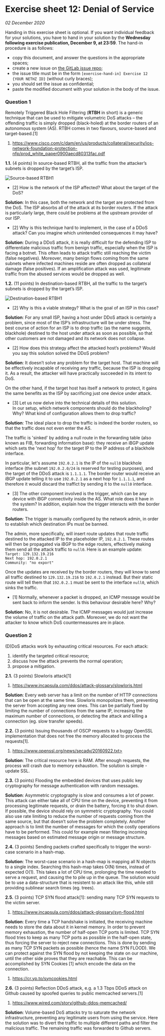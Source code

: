 # Exercise sheet 12: Denial of Service

*02 December 2020*

Handing in this exercise sheet is optional.
If you want individual feedback for your solutions, you have to hand in your solution by the **Wednesday following exercise publication, December 9, at 23:59**.
The hand-in procedure is as follows:

- copy this document, and answer the questions in the appropriate spaces;
- create a new issue on [the GitLab issue repo](https://gitlab.inf.ethz.ch/PRV-PERRIG/netsec-course/netsec-2020-issues);
- the issue title must be in the form `[exercise-hand-in] Exercise 12 {YOUR NETHZ ID}` (without curly braces); 
- you should set the issue as confidential;
- paste the modified document with your solution in the body of the issue. 

### Question 1 
Remotely Triggered Black Hole Filtering (**RTBH** in short) is a generic
technique that can be used to mitigate volumetric DoS attacks – the
offending traffic is simply dropped (black-holed) at the border routers
of an autonomous system (AS). RTBH comes in two flavours, source-based
and target-based.\[1\]

1.  <https://www.cisco.com/c/dam/en/us/products/collateral/security/ios-network-foundation-protection-nfp/prod_white_paper0900aecd80313fac.pdf>

**1.1.** (4 points)
In source-based RTBH, all the traffic from the attacker’s subnets is
dropped by the target’s ISP.

![Source-based RTBH<sup>1</sup>](assets/source_based.png)

- \[2\] How is the network of the ISP affected? What about the target of the
DoS?

**Solution**:
In this case, both the network and the target are protected from the
DoS. The ISP absorbs all of the attack at its border routers. If the
attack is particularly large, there could be problems at the upstream
provider of our ISP.

- \[2\] Why is this technique hard to implement, in the case of a DDoS attack?
Can you imagine which unintended consequences it may have?

**Solution**:
During a DDoS attack, it is really difficult for the defending ISP to
differentiate malicious traffic from benign traffic, especially when the
ISP is facing a botnet. This often leads to attack traffic still
reaching the victim (false negatives). Moreover, many benign flows
coming from the same subnets where infected machines reside are often
dropped as collateral damage (false positives). If an amplification
attack was used, legitimate traffic from the abused services would be
dropped as well.

**1.2.** (11 points)
In destination-based RTBH, all the traffic to the target’s subnets is
dropped by the target’s ISP.

![Destination-based RTBH<sup>1</sup>](assets/dest_based.png)

-  \[2\] Why is this a viable strategy? What is the goal of an ISP in this
case?

**Solution**:
For any small ISP, having a host under DDoS attack is certainly a
problem, since most of the ISP’s infrastructure will be under stress.
The best course of action for an ISP is to drop traffic (as the name
suggests, blackhole) destined to the host under attack as soon as
possible, so that other customers are not damaged and its network does
not collapse.

-  \[2\] How does this strategy affect the attacked host’s problems? Would
you say this solution solved the DDoS problem?

**Solution**:
It doesn’t solve any problem for the target host. That machine will be
effectively incapable of receiving any traffic, because the ISP is
dropping it. As a result, the attacker will have practically succeeded
in its intent to DoS.

On the other hand, if the target host has itself a network to protect,
it gains the same benefits as the ISP by sacrificing just one device
under attack.

-  \[3\] Let us now delve into the technical details of this solution.  
In our setup, which network components should do the blackholing? Why?
What kind of configuration allows them to drop traffic?

**Solution**:
The ideal place to drop the traffic is indeed the border routers, so
that the traffic does not even enter the AS.

The traffic is 'sinked' by adding a null route in the forwarding table
(also known as FIB, forwarding information base):
they receive an iBGP update which sets the 'next hop' for the target
IP to the IP address of a blackhole interface.

In particular, let's assume `192.0.2.1` is the IP of the `null0`
blackhole interface (the subnet `192.0.2.0/24` is reserved for testing
purposes), and the target of the DDoS attack is `1.1.1.1`.
The border router would receive an iBGP update telling it to use
`192.0.2.1` as a next hop for `1.1.1.1`, and therefore it would discard
the traffict by sending it to the `null0` interface.

-  \[3\] The other component involved is the trigger, which can be any
device with iBGP connectivity inside the AS. What role does it have in
the system? In addition, explain how the trigger interacts with the
border routers.

**Solution**:
The trigger is manually configured by the network admin, in order to
establish which destination IPs must be banned.

The admin, more specifically, will insert route updates that route
traffic destined to the attacked IP to the placeholder IP, `192.0.2.1`.
These routes will then be propagated via iBGP to the edge routers,
effectively making them send all the attack traffic to `null0`. Here is
an example update:  
`Target: 129.132.19.216`  
`Next hop: 192.0.2.1`  
`Community: "no export"`  

Once the updates are received by the border routers, they will know to
send all traffic destined to `129.132.19.216` to `192.0.2.1` instead.
But their static route will tell them that `192.0.2.1` must be sent to
the interface `null0`, which sinks the traffic.

-  \[1\] Normally, whenever a packet is dropped, an ICMP message would be
sent back to inform the sender. Is this behaviour desirable here? Why?

**Solution**:
No, it is not desirable. The ICMP messages would just increase the
volume of traffic on the attack path. Moreover, we do not want the
attacker to know which DoS countermeasures are in place.


### Question 2
(D)DoS attacks work by exhausting critical resources. For each attack:
1. identify the targeted critical resource;
2. discuss how the attack prevents the normal operation;
3. propose a mitigation.

**2.1.** (3 points)
Slowloris attack\[1\]

1. <https://www.incapsula.com/ddos/attack-glossary/slowloris.html>

**Solution**:
Every web server has a limit on the number of HTTP connections that can
be open at the same time. Slowloris monopolizes them, preventing the
server from accepting any new ones. This can be partially fixed by
limiting the number of connections from the same IP, increasing the
maximum number of connections, or detecting the attack and killing a
connection (eg. slow transfer speeds).


**2.2.** (3 points)
Issuing thousands of OSCP requests to a buggy OpenSSL implementation
that does not free the memory allocated to process the requests\[1\].

1. https://www.openssl.org/news/secadv/20160922.txt>

**Solution**:
The critical resource here is RAM. After enough requests, the process
will crash due to memory exhaustion. The solution is simple - update
SSL.

**2.3.** (3 points)
Flooding the embedded devices that uses public key cryptography for
message authentication with random messages.

**Solution**:
Asymmetric cryptography is slow and consumes a lot of power. This attack
can either take all of CPU time on the device, preventing it from
processing legitimate requests, or drain the battery, forcing it to shut
down. If possible, the device should rely on symmetric cryptography. You
could also use rate limiting to reduce the number of requests coming
from the same source, but that doesn’t solve the problem completely.
Another approach is to limit the number of messages for which the costly
operations have to be performed. This could for example mean filtering
incoming messages based on estimated message origin or message
structure.

**2.4.** (3 points)
Sending packets crafted specifically to trigger the worst-case scenario in
a hash-map.

**Solution**:
The worst-case scenario in a hash-map is mapping all N objects to a
single index. Searching this hash-map takes O(N) times, instead of
expected O(1). This takes a lot of CPU time, prolonging the time needed
to serve a request, and causing the to pile up in the queue. The
solution would be to use a data-structure that is resistent to an attack
like this, while still providing sublinear search times (eg. trees).

**2.5.** (3 points)
TCP SYN flood attack\[1\]: sending many TCP SYN requests to the victim
server.

1. <https://www.incapsula.com/ddos/attack-glossary/syn-flood.html>

**Solution**:
Every time a TCP handshake is initiated, the receiving machine needs to
store the data about it in kernel memory. In order to prevent memory
exhaustion, the number of half-open TCP ports is limited. TCP SYN flood
tries to keep as many TCP ports as possible in the half-open state, thus
forcing the server to reject new connections. This is done by sending as
many TCP SYN packets as possible (hence the name SYN FLOOD). We can
protect against the SYN flood by not keeping the state on our machine,
until the other side proves that they are reachable. This can be
accomplished by SYN Cookies \[1\]  which encode the data on the connection.

1. <https://cr.yp.to/syncookies.html>

**2.6.** (3 points)
Reflection DDoS attack, e.g. a 1.3 Tbps DDoS attack on Github caused by
spoofed queries to public memcached servers.\[1\]

1. <https://www.wired.com/story/github-ddos-memcached/>

**Solution**:
Volume-based DoS attacks try to saturate the network infrastructure,
preventing any legitimate users from using the service. Here the
solution was to divert the traffic to multiple different paths and
filter the malicious traffic. The remaining traffic was forwarded to
Github servers.
